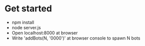 # Get started

* npm install
* node server.js
* Open localhost:8000 at browser
* Write 'addBots(N, '0000')' at browser console to spawn N bots